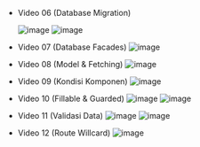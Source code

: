 - Video 06 (Database Migration)

  ![image](https://github.com/user-attachments/assets/dcbffb29-94e6-4dd5-8f77-db1117f400c0)
  ![image](https://github.com/user-attachments/assets/1401c4f5-c815-4668-b9b5-e6db3cbd33d4)

- Video 07 (Database Facades)
  ![image](https://github.com/user-attachments/assets/40de6a3a-e0f0-4540-8fc7-197e26a17cd3)

- Video 08 (Model & Fetching)
  ![image](https://github.com/user-attachments/assets/ead08e3d-100d-4970-a7b1-a703a61fd34b)

- Video 09 (Kondisi Komponen)
  ![image](https://github.com/user-attachments/assets/2befa3bf-1733-495d-ab4d-306dd984eb81)

- Video 10 (Fillable & Guarded)
  ![image](https://github.com/user-attachments/assets/04b14bfd-8e5b-48c1-9e3b-f1662af4e3df)
  ![image](https://github.com/user-attachments/assets/2e6f51f9-c883-4c0f-baa6-8de81423d097)

- Video 11 (Validasi Data)
  ![image](https://github.com/user-attachments/assets/6156811f-823e-47e0-966b-566f21de5c37)
  ![image](https://github.com/user-attachments/assets/0496c5cc-fe82-4b23-85c5-1f73ec5392b2)

- Video 12 (Route Willcard)
  ![image](https://github.com/user-attachments/assets/1fd71f6c-c825-4d86-bee4-9c00832042d1)
